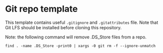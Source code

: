 # Git repo template
This template contains useful `.gitignore` and `.gitattributes` file. Note that Git LFS should be installed before cloning this repository.

Note: the following command will remove .DS_Store files from a repo.

`find . -name .DS_Store -print0 | xargs -0 git rm -f --ignore-unmatch`
